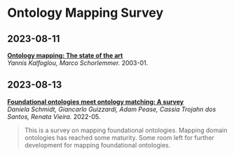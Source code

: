 # Ontology Mapping Survey
## 2023-08-11
[**Ontology mapping: The state of the art**](https://doi.org/10.1017/S0269888903000651)  
*Yannis Kalfoglou, Marco Schorlemmer.* 2003-01.

## 2023-08-13  
[**Foundational ontologies meet ontology matching: A survey**](https://content.iospress.com/articles/semantic-web/sw210447)  
*Daniela Schmidt, Giancarlo Guizzardi, Adam Pease, Cassia Trojahn dos Santos, Renata Vieira.* 2022-05.
> This is a survey on mapping foundational ontologies. Mapping domain ontologies has reached some maturity. Some room left for further development for mapping foundational ontologies. 
